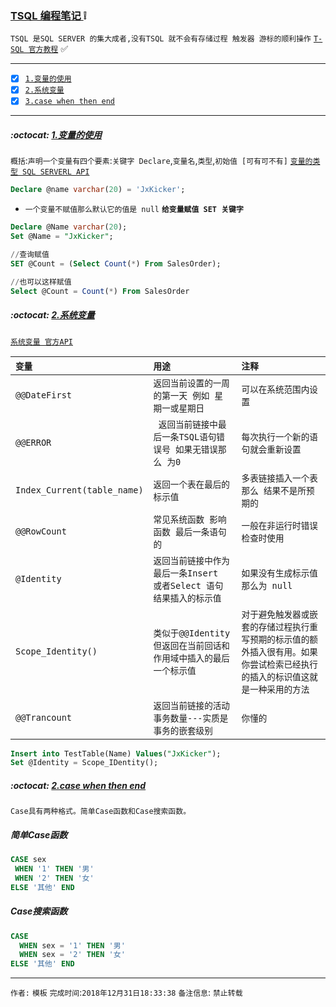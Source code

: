 ### [TSQL 编程笔记 ](#top) :grey_exclamation: <b id="top"></b>
`TSQL 是SQL SERVER 的集大成者,没有TSQL 就不会有存储过程 触发器 游标的顺利操作` [`T-SQL 官方教程`](https://docs.microsoft.com/zh-cn/sql/t-sql/language-reference?view=sql-server-2017) :white_check_mark:

------

- [x] [`1.变量的使用`](#target1)
- [x] [`2.系统变量`](#target2)
- [x] [`3.case when then end`](#target3)

------

#####  :octocat: [1.变量的使用](#top) <b id="target1"></b> 
`概括`:`声明一个变量有四个要素`:`关键字 Declare`,`变量名`,`类型`,`初始值 [可有可不有]` [`变量的类型 SQL SERVERL API`](https://docs.microsoft.com/zh-cn/sql/t-sql/data-types/data-types-transact-sql?view=sql-server-2017)
```sql
Declare @name varchar(20) = 'JxKicker';
```
* `一个变量不赋值那么默认它的值是 null`
**`给变量赋值 SET 关键字`**
```sql
Declare @Name varchar(20);
Set @Name = "JxKicker";

//查询赋值
SET @Count = (Select Count(*) From SalesOrder);

//也可以这样赋值
Select @Count = Count(*) From SalesOrder
```
#####  :octocat: [2.系统变量](#top) <b id="target2"></b> 
[`系统变量 官方API`](https://docs.microsoft.com/zh-cn/sql/integration-services/system-variables?view=sql-server-2017)

|`变量`|`用途`|`注释`|
|:-----|:-----|:-----|
|`@@DateFirst`|`返回当前设置的一周的第一天 例如 星期一或星期日`|`可以在系统范围内设置`|
|`@@ERROR`|` 返回当前链接中最后一条TSQL语句错误号 如果无错误那么 为0`|`每次执行一个新的语句就会重新设置`|
|`Index_Current(table_name)`|`返回一个表在最后的标示值`|`多表链接插入一个表那么 结果不是所预期的`|
|`@@RowCount`|`常见系统函数 影响函数 最后一条语句的`|`一般在非运行时错误检查时使用`|
|`@Identity`|`返回当前链接中作为最后一条Insert 或者Select 语句结果插入的标示值`|`如果没有生成标示值 那么为 null`|
|`Scope_Identity()`|`类似于@@Identity 但返回在当前回话和作用域中插入的最后一个标示值`|`对于避免触发器或嵌套的存储过程执行重写预期的标示值的额外插入很有用。如果你尝试检索已经执行的插入的标识值这就是一种采用的方法`|
|`@@Trancount`|`返回当前链接的活动事务数量---实质是事务的嵌套级别`|`你懂的`|

```sql
Insert into TestTable(Name) Values("JxKicker");
Set @Identity = Scope_IDentity();
```

#####  :octocat: [2.case when then end](#top) <b id="target3"></b> 
`Case具有两种格式。简单Case函数和Case搜索函数。`

##### 简单Case函数
```sql
CASE sex
 WHEN '1' THEN '男'
 WHEN '2' THEN '女'
ELSE '其他' END
```
##### Case搜索函数
```sql
CASE 
  WHEN sex = '1' THEN '男'
  WHEN sex = '2' THEN '女'
ELSE '其他' END
```

--------------------
`作者:` `模板` 
`完成时间`:`2018年12月31日18:33:38`
`备注信息`: `禁止转载` 
